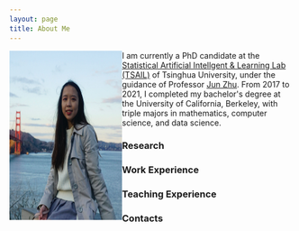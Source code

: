 ```yaml
---
layout: page
title: About Me
---
```


<img align="left" width="200" height="300" src="photo.jpg">


I am currently a PhD candidate at the [Statistical Artificial Intellgent & Learning Lab (TSAIL)](https://ml.cs.tsinghua.edu.cn/) of Tsinghua University, under the guidance of Professor  [Jun Zhu](https://ml.cs.tsinghua.edu.cn/~jun/index.shtml). From 2017 to 2021, I completed my bachelor's degree at the University of California, Berkeley, with triple majors in mathematics, computer science, and data science.

### Research

### Work Experience 

### Teaching Experience 

### Contacts
